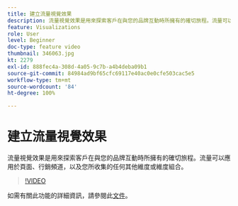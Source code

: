 ```yaml
---
title: 建立流量視覺效果
description: 流量視覺效果是用來探索客戶在與您的品牌互動時所擁有的確切旅程。流量可以應用於頁面、行銷頻道，以及您所收集的任何其他維度或維度組合。
feature: Visualizations
role: User
level: Beginner
doc-type: feature video
thumbnail: 346063.jpg
kt: 2279
exl-id: 888fec4a-308d-4a05-9c7b-a4b4deba09b1
source-git-commit: 84984ad9bf65cfc69117e40ac0e0cfe503cac5e5
workflow-type: tm+mt
source-wordcount: '84'
ht-degree: 100%

---
```


# 建立流量視覺效果

流量視覺效果是用來探索客戶在與您的品牌互動時所擁有的確切旅程。流量可以應用於頁面、行銷頻道，以及您所收集的任何其他維度或維度組合。

>[!VIDEO](https://video.tv.adobe.com/v/346063/?quality=12&learn=on)

如需有關此功能的詳細資訊，請參閱此[文件](https://experienceleague.adobe.com/docs/analytics/analyze/analysis-workspace/visualizations/flow/flow.html?lang=zh-Hant)。
